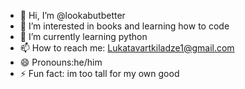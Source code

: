 - 👋 Hi, I’m @lookabutbetter
- 👀 I’m interested in books and learning how to code
- 🌱 I’m currently learning python
- 📫 How to reach me: Lukatavartkiladze1@gmail.com
- 😄 Pronouns:he/him
- ⚡ Fun fact: im too tall for my own good

